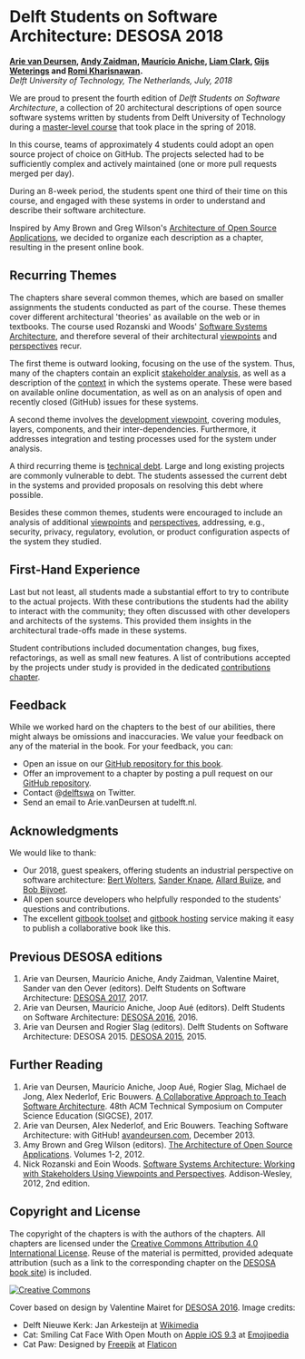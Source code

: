 # Delft Students on Software Architecture: DESOSA 2018


**[Arie van Deursen], [Andy Zaidman], [Maurício Aniche], [Liam Clark], [Gijs Weterings] and [Romi Kharisnawan].**<br/>
*Delft University of Technology, The Netherlands, July, 2018*

[arie van deursen]: https://avandeursen.com
[Andy Zaidman]: http://www.st.ewi.tudelft.nl/~zaidman/
[maurício aniche]: http://www.mauricioaniche.com
[Liam Clark]: https://www.linkedin.com/in/liam-clark-b5375baa/
[Gijs Weterings]: https://www.linkedin.com/in/gijs-weterings/
[Romi Kharisnawan]: https://www.linkedin.com/in/romikharisnawan

We are proud to present the fourth edition of
_Delft Students on Software Architecture_, a collection of 20 architectural descriptions of open source software systems written by students from Delft University of Technology during a [master-level course][in4315] that took place in the spring of 2018.

[in4315]: http://www.studiegids.tudelft.nl/a101_displayCourse.do?course_id=43417

In this course, teams of approximately 4 students could adopt an open source project of choice on GitHub.
The projects selected had to be sufficiently complex and actively maintained (one or more pull requests merged per day).

During an 8-week period, the students spent one third of their time on this course, and engaged with these systems in order to understand and describe their software architecture.

Inspired by Amy Brown and Greg Wilson's [Architecture of Open Source Applications][aosa], we decided to organize each description as a chapter, resulting in the present online book.


## Recurring Themes

The chapters share several common themes, which are based on smaller assignments the students conducted as part of the course.
These themes cover different architectural 'theories' as available on the web or in textbooks.
The course used  Rozanski and Woods' [Software Systems Architecture][rw], and therefore several of their architectural [viewpoints] and [perspectives] recur.

[viewpoints]: http://www.viewpoints-and-perspectives.info/home/viewpoints/
[perspectives]: http://www.viewpoints-and-perspectives.info/home/perspectives/

The first theme is outward looking, focusing on the use of the system.
Thus, many of the chapters contain an explicit [stakeholder analysis], as well as a description of the [context] in which the systems operate.
These were based on available online documentation, as well as on an analysis of open and recently closed (GitHub) issues for these systems.

[context]: http://www.viewpoints-and-perspectives.info/home/viewpoints/context/
[stakeholder analysis]: http://www.mindtools.com/pages/article/newPPM_07.htm

A second theme involves the [development viewpoint][development], covering modules, layers, components, and their inter-dependencies.
Furthermore, it addresses integration and testing processes used for the system under analysis.

[development]: https://www.viewpoints-and-perspectives.info/home/viewpoints/development/

A third recurring theme is [technical debt][debt]. Large and long existing projects are commonly vulnerable to debt.
The students assessed the current debt in the systems and provided proposals on resolving this debt where possible.

[debt]: https://speakerdeck.com/avandeursen/lehman-versus-lehman-dealing-with-debt?slide=2

Besides these common themes, students were encouraged to include an analysis of additional [viewpoints] and [perspectives], addressing, e.g., security, privacy, regulatory, evolution, or product configuration aspects of the system they studied.

## First-Hand Experience

Last but not least, all students made a substantial effort to try to contribute to the actual projects.
With these contributions the students had the ability to interact with the community; they often discussed with other developers and architects of the systems. This provided them insights in the architectural trade-offs made in these systems.

Student contributions included documentation changes, bug fixes, refactorings, as well as small new features. A list of contributions accepted by the projects under study is provided in the dedicated [contributions chapter][contrib-chapter].

[contrib-chapter]: contributions/chapter.md

## Feedback

While we worked hard on the chapters to the best of our abilities, there might always be omissions and inaccuracies.
We value your feedback on any of the material in the book. For your feedback, you can:

* Open an issue on our [GitHub repository for this book][dswa.io].
* Offer an improvement to a chapter by posting a pull request on our [GitHub repository][dswa.io].
* Contact @[delftswa][dswa.tw] on Twitter.
* Send an email to Arie.vanDeursen at tudelft.nl.

[dswa.io]: https://github.com/delftswa2018/desosa2018
[dswa.tw]: https://twitter.com/delftswa


## Acknowledgments

We would like to thank:

* Our 2018, guest speakers, offering students an industrial perspective on software architecture: [Bert Wolters], [Sander Knape], [Allard Buijze], and [Bob Bijvoet].
* All open source developers who helpfully responded to the students' questions and contributions.
* The excellent [gitbook toolset] and [gitbook hosting] service making it easy to publish a collaborative book like this.

[gitbook toolset]: https://github.com/GitbookIO/gitbook-cli
[gitbook hosting]: https://www.gitbook.com/

[Bert Wolters]: https://www.linkedin.com/in/bert-wolters-01652839/
[Sander Knape]: https://www.linkedin.com/in/sander-knape-7bb61537/
[Allard Buijze]: https://www.linkedin.com/in/abuijze/
[Bob Bijvoet]: http://slides.com/bobbijvoet/

## Previous DESOSA editions

1. Arie van Deursen, Maurício Aniche, Andy Zaidman, Valentine Mairet, Sander van den Oever (editors). Delft Students on Software Architecture: [DESOSA 2017], 2017.
1. Arie van Deursen, Maurício Aniche, Joop Aué (editors). Delft Students on Software Architecture: [DESOSA 2016], 2016.
1. Arie van Deursen and Rogier Slag (editors). Delft Students on Software Architecture: DESOSA 2015. [DESOSA 2015], 2015.

[DESOSA 2017]: https://delftswa.gitbooks.io/desosa-2017/content/
[DESOSA 2016]: https://delftswa.gitbooks.io/desosa2016/content/
[DESOSA 2015]: https://delftswa.github.io/

## Further Reading

1. Arie van Deursen, Maurício Aniche, Joop Aué, Rogier Slag, Michael de Jong, Alex Nederlof, Eric Bouwers. [A Collaborative Approach to Teach Software Architecture][sigcse]. 48th ACM Technical Symposium on Computer Science Education (SIGCSE), 2017.
1. Arie van Deursen, Alex Nederlof, and Eric Bouwers. Teaching Software Architecture: with GitHub! [avandeursen.com][teaching-swa], December 2013.
1. Amy Brown and Greg Wilson (editors). [The Architecture of Open Source Applications][aosa]. Volumes 1-2, 2012.
1. Nick Rozanski and Eoin Woods. [Software Systems Architecture: Working with Stakeholders Using Viewpoints and Perspectives][rw]. Addison-Wesley, 2012, 2nd edition.

[sigcse]: https://pure.tudelft.nl/portal/en/publications/a-collaborative-approach-to-teaching-software-architecture(0c7f2aeb-f2d6-4c56-9ab7-5f47f73d133f).html
[teaching-swa]: http://avandeursen.com/2013/12/30/teaching-software-architecture-with-github/
[rw]: http://www.viewpoints-and-perspectives.info/
[aosa]: http://aosabook.org/

## Copyright and License

The copyright of the chapters is with the authors of the chapters. All chapters are licensed under the [Creative Commons Attribution 4.0 International License][cc-by].
Reuse of the material is permitted, provided adequate attribution (such as a link to the corresponding chapter on the [DESOSA book site][desosa]) is included.

[![Creative Commons](images/cc-by.png)][cc-by]

Cover based on design by Valentine Mairet for [DESOSA 2016]. Image credits:

- Delft Nieuwe Kerk: Jan Arkesteijn at [Wikimedia](https://commons.wikimedia.org/wiki/File:Nieuwe_kerk_20040311.jpg)
- Cat: Smiling Cat Face With Open Mouth on [Apple iOS 9.3](http://emojipedia.org/apple/ios-9.3) at [Emojipedia](http://emojipedia.org/apple/ios-9.3/smiling-cat-face-with-open-mouth)
- Cat Paw: Designed by [Freepik](http://www.flaticon.com/authors/freepik) at [Flaticon](http://flaticon.com)



[cc-by]: http://creativecommons.org/licenses/by/4.0/
[desosa]: https://www.gitbook.com/book/delftswa/desosa2018/details
